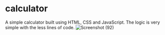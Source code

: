 # calculator
A simple calculator built using HTML, CSS and JavaScript. The logic is very simple with the less lines of code.
![Screenshot (92)](https://user-images.githubusercontent.com/98525216/224505715-4df9c3c8-1cf9-49d9-b9e8-d2333db158fd.png)
